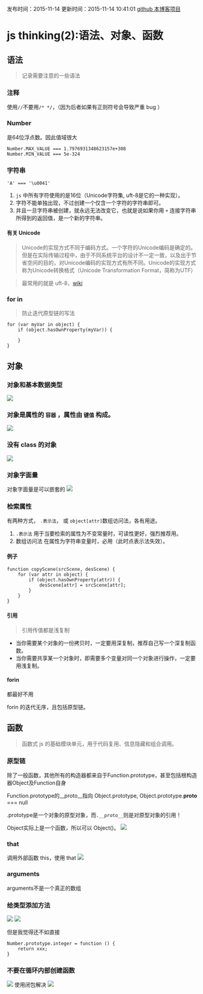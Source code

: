 发布时间：2015-11-14
更新时间：2015-11-14 10:41:01
[github 本博客项目](https://github.com/SimplyY/Blog/)
# js thinking(2):语法、对象、函数

## 语法
> 记录需要注意的一些语法

### 注释
使用`//`不要用`/* */`，（因为后者如果有正则符号会导致严重 bug ）
### Number
是64位浮点数。因此值域很大

    Number.MAX_VALUE === 1.7976931348623157e+308
    Number.MIN_VALUE === 5e-324

### 字符串
    'A' === '\u0041'
1. `js` 中所有字符使用的是16位（Unicode字符集, uft-8是它的一种实现）。
2. 字符不能单独出现，不过创建一个仅含一个字符的字符串即可。
3. 并且一旦字符串被创建，就永远无法改变它，也就是说如果你用 `+` 连接字符串所得到的返回值，是一个新的字符串。


#### 有关 Unicode
> Unicode的实现方式不同于编码方式。一个字符的Unicode编码是确定的。但是在实际传输过程中，由于不同系统平台的设计不一定一致，以及出于节省空间的目的，对Unicode编码的实现方式有所不同。Unicode的实现方式称为Unicode转换格式（Unicode Transformation Format，简称为UTF）

> 最常用的就是 uft-8，[wiki](https://zh.wikipedia.org/wiki/UTF-8)

### for in
> 防止迭代原型链的写法

    for (var myVar in object) {
        if (object.hasOwnProperty(myVar)) {

        }
    }

## 对象
### 对象和基本数据类型

![](http://7xkpdt.com1.z0.glb.clouddn.com/f571ebc023dbac7f31f34eec23b9ee41.png)

### 对象是属性的 `容器` ，属性由 `键值` 构成。

![](http://7xkpdt.com1.z0.glb.clouddn.com/ff540b212b828b8b6547ceabb6bd5336.png)

### 没有 class 的对象

![](http://7xkpdt.com1.z0.glb.clouddn.com/e64167dfa501403549b88e34ac45aaab.png)

### 对象字面量
对象字面量是可以嵌套的
![](http://7xkpdt.com1.z0.glb.clouddn.com/d48fea11fa7810dbe7d08ae29aa6c76e.png)

### 检索属性
有两种方式， `.表示法`， 或 `object[attr]`数组访问法，各有用途。

1. `.表示法` 用于当要检索的属性为不变常量时，可读性更好，强烈推荐用。
2. 数组访问法 在属性为字符串变量时，必用（此时点表示法失效）。

#### 例子
    function copyScene(srcScene, desScene) {
        for (var attr in object) {
            if (object.hasOwnProperty(attr)) {
                desScene[attr] = srcScene[attr];
            }
        }
    }

#### 引用
> 引用传值都是浅复制

- 当你需要某个对象的一份拷贝时，一定要用深复制，推荐自己写一个深复制函数。
- 当你需要共享某一个对象时，即需要多个变量对同一个对象进行操作，一定要用浅复制。

#### forin
都最好不用

forin 的迭代无序，且包括原型链。



## 函数
> 函数式 js 的基础模块单元，用于代码复用、信息隐藏和组合调用。

### 原型链
除了一般函数，其他所有的构造器都来自于Function.prototype，甚至包括根构造器Object及Function自身

Function.prototype的__proto__指向 Object.prototype, Object.prototype.__proto__ === null

.prototype是一个对象的原型对象，而`.__proto__`则是对原型对象的引用！

Object实际上是一个函数，所以可以 Object()。
![](http://7xkpdt.com1.z0.glb.clouddn.com/8699e9d42e7e181ca328cfc5653c96f1.png)

### that
调用外部函数 this，使用 that
![](http://7xkpdt.com1.z0.glb.clouddn.com/559cc65be07f76c2b75a4c4108ef58e0.png)

### arguments
arguments不是一个真正的数组

### 给类型添加方法
![](http://7xkpdt.com1.z0.glb.clouddn.com/ae7d195ad85cbca69731def9ed94ae7d.png)
![](http://7xkpdt.com1.z0.glb.clouddn.com/5631040de9f1bce2ffdb83ca46b13ee7.png)

但是我觉得还不如直接

    Number.prototype.integer = function () {
        return xxx;
    }

### 不要在循环内部创建函数
![](http://7xkpdt.com1.z0.glb.clouddn.com/8a1a1aa485bc71d3182b174784a5d380.png)
使用闭包解决
![](http://7xkpdt.com1.z0.glb.clouddn.com/38674bbd8c285d02b39f21fba561c1af.png)
